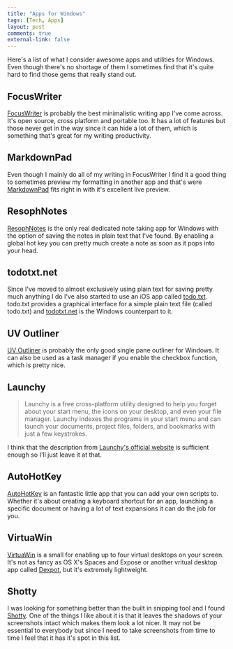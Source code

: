 ```yaml
---
title: "Apps for Windows"
tags: [Tech, Apps]
layout: post
comments: true
external-link: false
---
```


Here's a list of what I consider awesome apps and utilities for Windows. Even though there's no shortage of them I sometimes find that it's quite hard to find those gems that really stand out.

## FocusWriter

[FocusWriter](http://gottcode.org/focuswriter/ "FocusWriter") is probably the best minimalistic writing app I've come across. It's open source, cross platform and portable too. It has a lot of features but those never get in the way since it can hide a lot of them, which is something that's great for my writing productivity.

## MarkdownPad

Even though I mainly do all of my writing in FocusWriter I find it a good thing to sometimes preview my formatting in another app and that's were [MarkdownPad](http://markdownpad.com/ "MarkdownPad") fits right in with it's excellent live preview.

## ResophNotes

[ResophNotes](http://resoph.com/ResophNotes/Welcome.html "ResophNotes") is the only real dedicated note taking app for Windows with the option of saving the notes in plain text that I've found. By enabling a global hot key you can pretty much create a note as soon as it pops into your head.

## todotxt.net

Since I've moved to almost exclusively using plain text for saving pretty much anything I do I've also started to use an iOS app called [todo.txt](http://todotxt.com/ "todo.txt"). todo.txt provides a graphical interface for a simple plain text file (called todo.txt) and [todotxt.net](http://benrhughes.com/todotxt.net/ "todotxt.net") is the Windows counterpart to it.

## UV Outliner

[UV Outliner](http://uvoutliner.com/ "UV Outliner") is probably the only good single pane outliner for Windows. It can also be used as a task manager if you enable the  checkbox function, which is pretty nice.

## Launchy

> Launchy is a free cross-platform utility designed to help you forget about your start menu, the icons on your desktop, and even your file manager. Launchy indexes the programs in your start menu and can launch your documents, project files, folders, and bookmarks with just a few keystrokes.

I think that the description from [Launchy's official website](http://launchy.net/ "Launchy") is sufficient enough so I'll just leave it at that.

## AutoHotKey

[AutoHotKey](http://www.autohotkey.com/ "AutoHotKey") is an fantastic little app that you can add your own scripts to. Whether it's about creating a keyboard shortcut for an app, launching a specific document or having a lot of text expansions it can do the job for you.

## VirtuaWin

[VirtuaWin](http://virtuawin.sourceforge.net/ "VirtuaWin") is a small for enabling up to four virtual desktops on your screen. It's not as fancy as OS X's Spaces and Expose or another vritual desktop app called [Dexpot](http://dexpot.de/ "Dexpot"), but it's extremely lightweight.

## Shotty

I was looking for something better than the built in snipping tool and I found [Shotty](http://shotty.devs-on.net/en/Overview.aspx "Shotty"). One of the things I like about it is that it leaves the shadows of your screenshots intact which makes them look a lot nicer. It may not be essential to everybody but since I need to take screenshots from time to time I feel that it has it's spot in this list.
